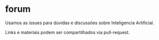 # forum
Usamos as issues para dúvidas e discussões sobre Inteligencia Artificial.

Links e materiais podem ser compartilhados via pull-request.

